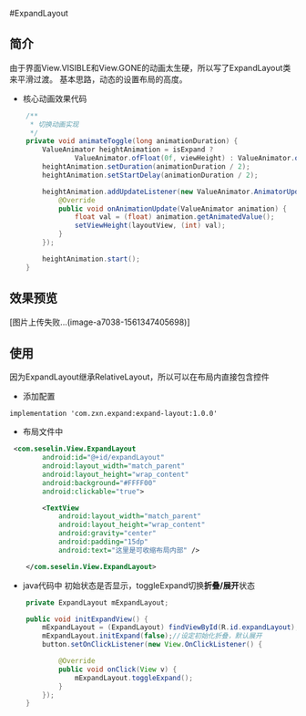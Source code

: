 #ExpandLayout

## 简介
由于界面View.VISIBLE和View.GONE的动画太生硬，所以写了ExpandLayout类来平滑过渡。
基本思路，动态的设置布局的高度。


- 核心动画效果代码

```java
    /**
     * 切换动画实现
     */
    private void animateToggle(long animationDuration) {
        ValueAnimator heightAnimation = isExpand ?
                ValueAnimator.ofFloat(0f, viewHeight) : ValueAnimator.ofFloat(viewHeight, 0f);
        heightAnimation.setDuration(animationDuration / 2);
        heightAnimation.setStartDelay(animationDuration / 2);

        heightAnimation.addUpdateListener(new ValueAnimator.AnimatorUpdateListener() {
            @Override
            public void onAnimationUpdate(ValueAnimator animation) {
                float val = (float) animation.getAnimatedValue();
                setViewHeight(layoutView, (int) val);
            }
        });

        heightAnimation.start();
    }
```

## 效果预览

[图片上传失败...(image-a7038-1561347405698)]


## 使用
因为ExpandLayout继承RelativeLayout，所以可以在布局内直接包含控件
- 添加配置
```
implementation 'com.zxn.expand:expand-layout:1.0.0'
```

- 布局文件中

```xml
 <com.seselin.View.ExpandLayout
        android:id="@+id/expandLayout"
        android:layout_width="match_parent"
        android:layout_height="wrap_content"
        android:background="#FFFF00"
        android:clickable="true">

        <TextView
            android:layout_width="match_parent"
            android:layout_height="wrap_content"
            android:gravity="center"
            android:padding="15dp"
            android:text="这里是可收缩布局内部" />

    </com.seselin.View.ExpandLayout>
```

- java代码中
  初始状态是否显示，toggleExpand切换**折叠/展开**状态

```java
    private ExpandLayout mExpandLayout;

    public void initExpandView() {
        mExpandLayout = (ExpandLayout) findViewById(R.id.expandLayout);
        mExpandLayout.initExpand(false);//设定初始化折叠，默认展开
        button.setOnClickListener(new View.OnClickListener() {

            @Override
            public void onClick(View v) {
                mExpandLayout.toggleExpand();
            }
        });
    }
```